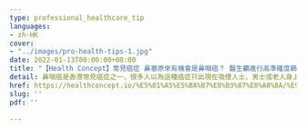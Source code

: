 ```yaml
---
type: professional_healthcare_tip
languages:
- zh-HK
cover:
- "../images/pro-health-tips-1.jpg"
date: 2022-01-13T00:00:00+08:00
title: "【Health Concept】常見癌症 鼻塞原來有機會是鼻咽癌？ 醫生籲進行高準確度篩查"
detail: 鼻咽癌是香港常見癌症之一，很多人以為這種癌症只出現在吸煙人士、男士或老人身上，但事實上無論有沒有吸煙習慣，男女老幼也有機會患上。
href: https://healthconcept.io/%E5%81%A5%E5%BA%B7%E8%B3%87%E8%A8%8A/%E9%86%AB%E7%94%9F%E7%B1%B2%E9%80%B2%E8%A1%8C%E9%AB%98%E6%BA%96%E7%A2%BA%E5%BA%A6%E9%BC%BB%E5%92%BD%E7%99%8C%E7%AF%A9%E6%9F%A5
slug: ''
pdf: ''

---
```

